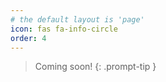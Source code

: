 ```yaml
---
# the default layout is 'page'
icon: fas fa-info-circle
order: 4
---
```


> Coming soon!
{: .prompt-tip }
